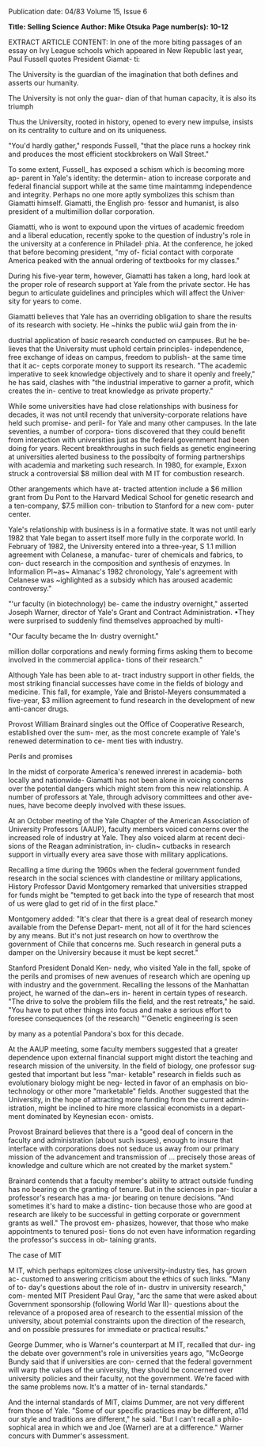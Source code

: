Publication date: 04/83
Volume 15, Issue 6

**Title: Selling Science**
**Author: Mike Otsuka**
**Page number(s): 10-12**

EXTRACT ARTICLE CONTENT:
In one of the more biting passages of 
an essay on Ivy League schools which 
appeared in New Republic last year, 
Paul Fussell quotes President Giamat-
ti: 

The University is the guardian of the 
imagination that both defines and 
asserts our humanity. 

The University is not only the guar-
dian of that human capacity, it is also its 
triumph

Thus the University, 
rooted in history, opened to every new 
impulse, insists on its centrality to 
culture and on its uniqueness. 

"You'd hardly gather," responds 
Fussell, "that the place runs a hockey 
rink and produces the most efficient 
stockbrokers on Wall Street." 

To some extent, Fussell_ has exposed 
a schism which is becoming more ap-
parent in Yale's identity: the determin-
ation to increase corporate and federal 
financial support while at the same 
time maintammg independence and 
integrity. Perhaps no one more aptly 
symbolizes this schism than Giamatti 
himself. Giamatti, the English pro· 
fessor and humanist, is also president 
of a multimillion dollar corporation. 

Giamatti, who is wont to expound 
upon the virtues of academic freedom 
and a liberal education, recently spoke 
to the question of industry's role in the 
university at a conference in Philadel· 
phia. At the conference, he joked that 
before becoming president, "my of-
ficial contact with corporate America 
peaked with the annual ordering of 
textbooks for my classes." 

During his five-year term, however, 
Giamatti has taken a long, hard look at 
the proper role of research support at 
Yale from the private sector. He has 
begun to articulate guidelines and 
principles which will affect the Univer· 
sity for years to come. 

Giamatti believes that Yale has an 
overriding obligation to share the 
results of its research with society. He 
~hinks the public wiiJ gain from the in·


dustrial application of basic research 
conducted on campuses. But he be-
lieves that the University must uphold 
certain principles- independence, free 
exchange of ideas on campus, freedom 
to publish- at the same time that it ac-
cepts corporate money to support its 
research. "The academic imperative to 
seek knowledge objectively and to 
share it openly and freely," he has said, 
clashes with "the industrial imperative 
to garner a profit, which creates the in-
centive to treat knowledge as private 
property." 

While some universities have had 
close relationships with business for 
decades, it was not until recendy that 
university-corporate relations have 
held such promise- and peril- for 
Yale and many other campuses. In the 
late seventies, a number of corpora-
tions discovered that they could benefit 
from interaction with universities just 
as the federal government had been 
doing for years. Recent breakthroughs 
in such fields as genetic engineering at 
universities alerted business to the 
possibqity of forming partnerships 
with academia and marketing such 
research. In 1980, for example, Exxon 
struck a controversial $8 million deal 
with M IT for combustion research. 

Other arangements which have at-
tracted attention include a $6 million 
grant from Du Pont to the Harvard 
Medical School for genetic research 
and a ten-company, $7.5 million con-
tribution to Stanford for a new com-
puter center. 

Yale's relationship with business is in 
a formative state. It was not until early 
1982 that Yale began to assert itself 
more fully in the corporate world. In 
February of 1982, the University 
entered into a three-year, S 1.1 million 
agreement with Celanese, a manufac-
turer of chemicals and fabrics, to con-
duct research in the composition and 
synthesis of enzymes. In lnformalion 
Pl~as~ Almanac's 
1982 
chronology, 
Yale's agreement with Celanese was 
~ighlighted as a subsidy which has 
aroused academic controversy." 

"'ur faculty (in biotechnology) be-
came the industry overnight," asserted 
Joseph Warner, director of Yale's 
Grant and Contract Administration. 
•They were surprised to suddenly find 
themselves 
approached 
by 
multi-


"Our faculty became the In· 
dustry overnight." 

million dollar corporations and newly 
forming firms asking them to become 
involved in the commercial applica-
tions of their research." 

Although Yale has been able to at-
tract industry support in other fields, 
the most striking financial successes 
have come in the fields of biology and 
medicine. This fall, for example, Yale 
and Bristol-Meyers consummated a 
five-year, $3 million agreement to 
fund research in the development of 
new anti-cancer drugs. 

Provost William Brainard singles 
out 
the 
Office 
of Cooperative 
Research, established over the sum-
mer, as the most concrete example of 
Yale's renewed determination to ce-
ment ties with industry. 

Perils and promises

In the midst of corporate America's 
renewed inrerest in academia- both 
locally and nationwide- Giamatti has 
not been alone in voicing concerns 
over the potential dangers which might 
stem from this new relationship. A 
number of professors at Yale, through 
advisory committees and other ave-
nues, have become deeply involved 
with these issues. 

At an October meeting of the Yale 
Chapter of the American Association 
of University 
Professors (AAUP), 
faculty members voiced concerns over 
the increased role of industry at Yale. 
They also voiced alarm at recent deci-
sions of the Reagan administration, in-
cludin~ cutbacks in research support in 
virtually every area save those with 
military applications. 

Recalling a time during the 1960s 
when the federal government funded 
research in the social sciences with 
clandestine or military applications, 
History Professor David Montgomery 
remarked that universities strapped for 
funds might be "tempted to get back 
into the type of research that most of us 
were glad to get rid of in the first 
place." 

Montgomery added: "It's clear that 
there is a great deal of research money 
available from the Defense Depart-
ment, not all of it for the hard sciences 
by any means. But it's not just research 
on how to overthrow the government 
of Chile that concerns me. Such 
research in general puts a damper on 
the Universiry because it must be kept 
secret." 

Stanford President Donald Ken-
nedy, who visited Yale in the fall, 
spoke of the perils and promises of new 
avenues of research which are opening 
up with industry and the government. 
Recalling the lessons of the Manhattan 
project, he warned of the dan~ers in-
herent in certain types of research. 
"The drive to solve the problem fills the 
field, and the rest retreats," he said. 
"You have to put other things into 
focus and make a serious effort to 
foresee 
consequences (of the 
research) "'Genetic engineering is seen 


by many as a potential Pandora's box 
for this decade. 

At the AAUP meeting, some faculty 
members suggested that a greater 
dependence upon external financial 
support might distort the teaching and 
research mission of the university. In 
the field of biology, one professor sug· 
gested that important but less "mar-
ketable" research in fields such as 
evolutionary biology might be neg-
lected in favor of an emphasis on bio-
technology or other more "marketable" 
fields. Another suggested that the 
University, in the hope of attracting 
more funding from the current admin-
istration, might be inclined to hire 
more classical economists in a depart-
ment dominated by Keynesian econ-
omists. 

Provost Brainard believes that there 
is a "good deal of concern in the faculty 
and administration (about such 
issues), enough to insure that interface 
with corporations does not seduce us 
away from our primary mission of the 
advancement and transmission of ... 
precisely those areas of knowledge and 
culture which are not created by the 
market system." 

Brainard contends that a faculty 
member's ability to attract outside 
funding has no bearing on the granting 
of tenure. But in the sciences in par-
ticular a professor's research has a ma-
jor bearing on tenure decisions. "And 
sometimes it's hard to make a distinc-
tion because those who are good at 
research are likely to be successful in 
getting corporate or government 
grants as well." The provost em-
phasizes, however, that those who 
make appointments to tenured posi-
tions do not even have information 
regarding the professor's success in ob-
taining grants. 

The case of MIT

M IT, which perhaps epitomizes close 
university-industry ties, has grown ac-
customed to answering criticism about 
the ethics of such links. "Many of to-
day's questions about the role of in-
dustrv in university research," com-
mented MIT President Paul Gray, 
"arc the same that were asked about 
Government sponsorship (following 
World War II)- questions about the 
relevance of a 
proposed area of 
research to the essential mission of the 
university, about potemial constraints 
upon the direction of the research, and 
on possible pressures for immediate or 
practical results." 

George Dummer, who is Warner's 
counterpart at M IT, recalled that dur-
ing the debate over government's role 
in universities years ago, "McGeorge 
Bundy said that if universities are con-
cerned that the federal government will 
warp the values of the university, they 
should be concerned over university 
policies and their faculty, not the 
government. We're faced with the 
same problems now. It's a matter of in-
ternal standards." 

And the internal standards of MIT, 
claims Dummer, are not very different 
from those of Yale. "Some of our 
specific practices may be different, a11d 
our style and traditions are different," 
he said. "But I can't recall a philo-
sophical area in which we and Joe 
(Warner) are at a difference." Warner 
concurs with Dummer's assessment.